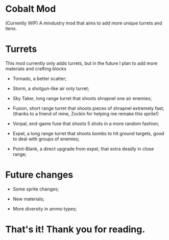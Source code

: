 # Cobalt Mod
(Currently WIP) A mindustry mod that aims to add more unique turrets and itens.

# Turrets
 
 This mod currently only adds turrets, but in the future I plan to add more materials and crafting blocks
 
 - Tornado, a better scatter;
 
 - Storm, a shotgun-like air only turret;
 
 - Sky Taker, long range turret that shoots shrapnel one air enemies;
 
 - Fusion, short range turret that shoots pieces of shrapnel extremely fast; (thanks to a friend of mine, Zockin for helping me remake this sprite!)
 
 - Vorpal, end-game fuse that shoots 5 shots in a more random fashion;
 
 - Expel, a long range turret that shoots bombs to hit ground targets, good to deal with groups of enemies;
 
 - Point-Blank, a direct upgrade from expel, that extra deadly in close range;

# Future changes

 - Some sprite changes;
 
 - New materials;
 
 - More diversity in ammo types;
 
# That's it! Thank you for reading.
